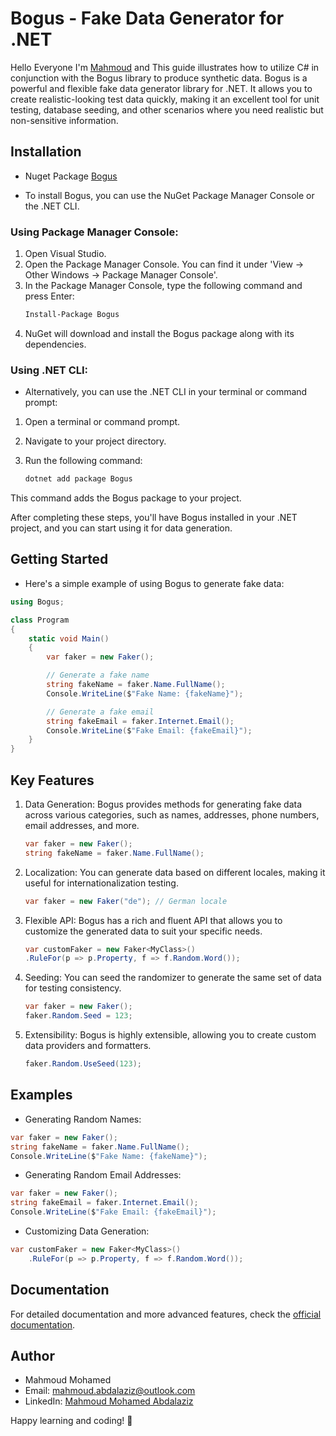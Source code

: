 
# Bogus - Fake Data Generator for .NET

Hello Everyone I'm [Mahmoud](https://www.linkedin.com/in/mahmoud-mohamed-abd/) and This guide illustrates how to utilize C# in conjunction with the Bogus library to produce synthetic data.
Bogus is a powerful and flexible fake data generator library for .NET. It allows you to create realistic-looking test data quickly, making it an excellent tool for unit testing, database seeding, and other scenarios where you need realistic but non-sensitive information.

## Installation
- Nuget Package [Bogus](https://www.nuget.org/packages/Bogus/)
  
- To install Bogus, you can use the NuGet Package Manager Console or the .NET CLI.

### Using Package Manager Console:
1. Open Visual Studio.
2. Open the Package Manager Console. You can find it under 'View -> Other Windows -> Package Manager Console'.
3. In the Package Manager Console, type the following command and press Enter:
    ```bash
    Install-Package Bogus
    ```
4. NuGet will download and install the Bogus package along with its dependencies.

### Using .NET CLI:
- Alternatively, you can use the .NET CLI in your terminal or command prompt:

1. Open a terminal or command prompt.

2. Navigate to your project directory.

3. Run the following command:
    ```bash
    dotnet add package Bogus
    ```
This command adds the Bogus package to your project.

After completing these steps, you'll have Bogus installed in your .NET project, and you can start using it for data generation.

## Getting Started
- Here's a simple example of using Bogus to generate fake data:

```csharp
using Bogus;

class Program
{
    static void Main()
    {
        var faker = new Faker();

        // Generate a fake name
        string fakeName = faker.Name.FullName();
        Console.WriteLine($"Fake Name: {fakeName}");

        // Generate a fake email
        string fakeEmail = faker.Internet.Email();
        Console.WriteLine($"Fake Email: {fakeEmail}");
    }
}
```

## Key Features
1. Data Generation:
    Bogus provides methods for generating fake data across various categories, such as names, addresses, phone numbers, email addresses, and more.

    ```csharp
    var faker = new Faker();
    string fakeName = faker.Name.FullName();
    ```

2. Localization:
    You can generate data based on different locales, making it useful for internationalization testing.
    ```csharp
    var faker = new Faker("de"); // German locale
    ```

3. Flexible API:
    Bogus has a rich and fluent API that allows you to customize the generated data to suit your specific needs.
    ```csharp
    var customFaker = new Faker<MyClass>()
    .RuleFor(p => p.Property, f => f.Random.Word());
    ```

4. Seeding:
    You can seed the randomizer to generate the same set of data for testing consistency.
    ```csharp
    var faker = new Faker();
    faker.Random.Seed = 123;
    ```

5. Extensibility:
    Bogus is highly extensible, allowing you to create custom data providers and formatters.
    ```csharp
    faker.Random.UseSeed(123);
    ```

## Examples

- Generating Random Names:
```csharp
var faker = new Faker();
string fakeName = faker.Name.FullName();
Console.WriteLine($"Fake Name: {fakeName}");
```

- Generating Random Email Addresses:
```csharp
var faker = new Faker();
string fakeEmail = faker.Internet.Email();
Console.WriteLine($"Fake Email: {fakeEmail}");
```
- Customizing Data Generation:
```csharp
var customFaker = new Faker<MyClass>()
    .RuleFor(p => p.Property, f => f.Random.Word());
```

## Documentation
For detailed documentation and more advanced features, check the [official documentation](https://github.com/bchavez/Bogus).

## Author

- Mahmoud Mohamed
- Email: mahmoud.abdalaziz@outlook.com
- LinkedIn: [Mahmoud Mohamed Abdalaziz](https://www.linkedin.com/in/mahmoud-mohamed-abd/)

Happy learning and coding! 🚀

